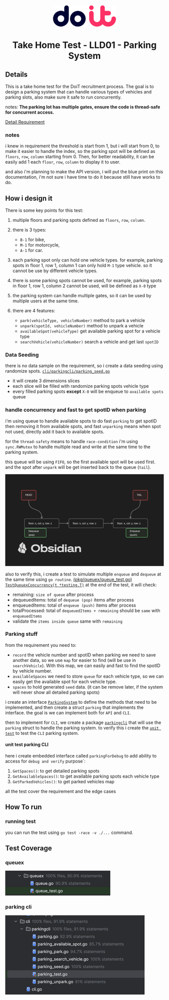 <br/>
<div align="center">
    <img width="200px" src="./assets/doit-logo.webp" alt="do-it logo">
    <h1>Take Home Test - LLD01 - Parking System</h1>
</div>

## Details
This is a take home test for the DoiT recruitment process. The goal is to design a parking system that can handle various types of vehicles and parking slots, also make sure it safe to run concurrently.

notes:
**The parking lot has multiple gates, ensure the code is thread-safe for concurrent access.**

[Detail Requirement](./requirement/Take_home_assignment_-_LLD01.pdf)

### notes
i knew in requirement the threshold is start from 1, but i will start from 0, to make it easier to handle the index, so the parking spot will be defined as `floors`, `row`, `column` starting from 0.
Then, for better readability, it can be easily add 1 each `floor`, `row`, `column` to display it to user.

and also i'm planning to make the API version, i will put the blue print on this documentation, i'm not sure i have time to do it because still have works to do.

## How i design it
There is some key points for this test:
1. multiple floors and parking spots defined as `floors`, `row`, `column`.
2. there is 3 types:
   - `B-1` for bike, 
   - `M-1` for motorcycle, 
   - `A-1` for car.

3. each parking spot only can hold one vehicle types. for example, parking spots in floor 1, row 1, column 1 can only hold `M-1` type vehicle. so it cannot be use by different vehicle types.
4. there is some parking spots cannot be used, for example, parking spots in floor 1, row 1, column 2 cannot be used, will be defined as `X-0` type
5. the parking system can handle multiple gates, so it can be used by multiple users at the same time.
6. there are 4 features:
    - `park(vehicleType, vehicleNumber)` method to park a vehicle
    - `unpark(spotId, vehicleNumber)` method to unpark a vehicle
    - `availableSpot(vehicleType)` get available parking spot for a vehicle type
    - `searchVehicle(vehicleNumber)` search a vehicle and get last `spotID`

### Data Seeding
there is no data sample on the requirement, so i create a data seeding using randomize spots.
[`cli/parkingcli/parking_seed.go`](./cli/parkingcli/parking_seed.go)
- it will create 3 dimensions slices
- each slice will be filled with randomize parking spots vehicle type
- every filled parking spots **except** `X-0` will be enqueue to `available spots` queue

### handle concurrency and fast to get spotID when parking
i'm using queue to handle available spots to do fast `parking` to get spotID then removing it from available spots, 
and fast `unparking` means when spot not used, directly add it back to available spots.

for the `thread-safety` means to handle `race-condition` i'm using `sync.RWMutex` to handle multiple read and write at the same time to the parking system.

this queue will be using `FIFO`, so the first available spot will be used first. and the spot after `unpark` will be get inserted back to the queue (`tail`).

![Queue](./assets/Queue.png)

also to verify this, i create a test to simulate multiple `enqueue` and `dequeue` at the same time using `go routine`. 
[(pkg/queuex/queue_test.go) `TestQueuexConcurrency(t *testing.T)`](./pkg/queuex/queue_test.go)
at the end of the test, it will check:
- remaining: `size of queue` after process
- dequeuedItems: total of `dequeue (pop)` items after process
- enqueuedItems: total of `enqueue (push)` items after process
- totalProcessed: total of `dequeuedItems + remaining` should be `same` with `enqueuedItems`
- validate the `items inside queue` same with `remaining`

### Parking stuff
from the requirement you need to:
- `record` the vehicle number and spotID when parking we need to save another data, so we use `map` for easier to find (will be use in `searchVehicle`). With this map, we can easily and fast to find the spotID by vehicle number.
- `availableSpaces` we need to store `queue` for each vehicle type, so we can easily get the available spot for each vehicle type.
- `spaces` to hold generated `seed` data. (it can be remove later, if the system will never show all detailed parking spots)

i create an interface [`ParkingSystem`](./parking/parking.go) to define the methods that need to be implemented, and then create a struct `parking` that implements the interface.
the goal is we can implement both for `API` and `CLI`. 

then to implement for `CLI`, we create a package [`parkingcli`](./cli/parkingcli) that will use the `parking` struct to handle the parking system.
to verify this i create the [`unit test`](./cli/parkingcli/parking_test.go) to test the `CLI` parking system.


#### unit test parking CLI
here i create embedded interface called `parkingForDebug` to add ability to access for `debug and verify` purpose`:
1. `GetSpaces()`: to get detailed parking spots
2. `GetAvailableSpaces()`: to get available parking spots each vehicle type
3. `GetParkedVehicles()`: to get parked vehicles map

all the test cover the requirement and the edge cases

## How To run

### running test
you can run the test using `go test -race -v ./...` command.

## Test Coverage
### queuex
![queuex coverage](./assets/queuex-coverage.png)
### parking cli
![parking cli coverage](./assets/parking-cli-coverage.png)

